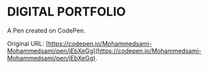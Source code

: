 # DIGITAL PORTFOLIO

A Pen created on CodePen.

Original URL: [https://codepen.io/Mohammedsami-Mohammedsami/pen/jEbXeGg](https://codepen.io/Mohammedsami-Mohammedsami/pen/jEbXeGg).

